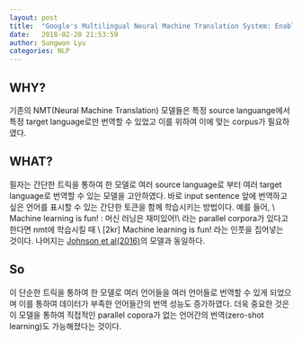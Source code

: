 ```yaml
---
layout: post
title:  "Google's Multilingual Neural Machine Translation System: Enabling Zero-Shot Translation"
date:   2018-02-20 21:53:59
author: Sungwon Lyu
categories: NLP
---
```

## WHY? 
기존의 NMT(Neural Machine Translation) 모델들은 특정 source languange에서 특정 target language로만 번역할 수 있었고 이를 위하여 이에 맞는 corpus가 필요하였다. 

## WHAT?
필자는 간단한 트릭을 통하여 한 모델로 여러 source language로 부터 여러 target language로 번역할 수 있는 모델을 고안하였다. 바로 input sentence 앞에 번역하고 싶은 언어를 표시할 수 있는 간단한 토큰을 함께 학습시키는 방법이다. 예를 들어, \\
Machine learning is fun! : 머신 러닝은 재미있어!\\
라는 parallel corpora가 있다고 한다면 nmt에 학습시킬 때 \\
[2kr] Machine learning is fun! 라는 인풋을 집어넣는 것이다. 나머지는 [Johnson et al(2016)]()의 모델과 동일하다. 

## So
이 단순한 트릭을 통하여 한 모델로 여러 언어들을 여러 언어들로 번역할 수 있게 되었으며 이를 통하여 데이터가 부족한 언어들간의 번역 성능도 증가하였다. 더욱 중요한 것은 이 모델을 통하여 직접적인 parallel copora가 없는 언어간의 번역(zero-shot learning)도 가능해졌다는 것이다. 